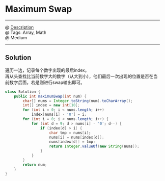 # Maximum Swap
------------------
@ [Description](https://leetcode.com/problems/maximum-swap/)  
@ Tags: Array, Math    
@ Medium

------------------
## Solution
遍历一边，记录每个数字出现的最后index。  
再从头查找比当前数字大的数字（从大到小），他们最后一次出现的位置是否在当前数字后面，若是则进行swap输出即可。  
```java
class Solution {
    public int maximumSwap(int num) {
        char[] nums = Integer.toString(num).toCharArray();
        int[] index = new int[10];
        for (int i = 0; i < nums.length; i++)
            index[nums[i] - '0'] = i;
        for (int i = 0; i < nums.length; i++) {
            for (int d = 9; d > nums[i] - '0'; d--) {
                if (index[d] > i) {
                    char tmp = nums[i];
                    nums[i] = nums[index[d]];
                    nums[index[d]] = tmp;
                    return Integer.valueOf(new String(nums));
                }
            }
        }
        return num;
    }
}
```
